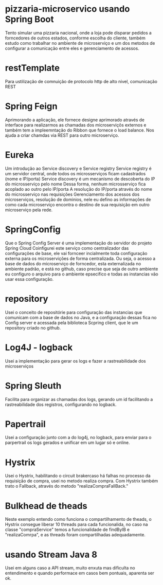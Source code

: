 # pizzaria-microservico usando Spring Boot
Tento simular uma pizzaria nacional, onde a loja pode disparar pedidos a forncedores de outros estados, conforme escolha do cliente, também estudo
como trabalhar no ambiente de microserviço e um dos metodos de configurar a comunicação entre eles e gerenciamento de acessos.


# restTemplate
Para ustilização de comnuição de protocolo http de alto nivel, comunicação REST

# Spring Feign
Aprimorando a aplicação, ele fornece designe aprimorado através de interface para realizarmos as chamadas dos microserviçõs externos e também tem a impleemntação do Ribbon que fornece o load balance.
Nos ajuda a criar chamdas via REST para outro microserviço.


# Eureka
Um introdução ao Service discovery e Service registry
Service registry é um servidor central, onde todos os microsserviços ficam cadastrados (nome e IP/porta)
Service discovery é um mecanismo de descoberta do IP do microsserviço pelo nome
Dessa forma, nenhum microsserviço fica acoplado ao outro pelo IP/porta
A resolução do IP/porta através do nome do microsserviço nas requisições
Gerenciamento dos acessos dos microserviços, resolução de dominios, nele eu defino as informações de como cada microserviço encontra o destino de sua
requisição em outro microserviço pela rede.

# SpringConfig
Que o Spring Config Server é uma implementação do servidor do projeto Spring Cloud
Coinfigurei este serviço como centralizador das configurações de base, ele vai fornceer incialmente toda configuração externa para os microservições de
forma centralizada. Ou seja, o acesso a base de dados do microserviço de forncedor, esta externalizada no ambiente padrão, e está no github, caso precise
que seja de outro ambiente eu configuro o arquivo para o ambiente epsecifico e todas as instancias vão usar essa configuração.

# repository
Usei o conceito de repositórie para configuração das instancias que comunicam com a base de dados no Java, e a configuração dessas fica no Config server e acessada pela biblioteca Scpring client, que le um repository criado no github.

# Log4J - logback
Usei a implementação para gerar os logs e fazer a rastreabilidade dos microserviços

# Spring Sleuth
Facilita para organizar as chamadas dos logs, gerando um id facilitando a rastreabilidade dos registros, configurando no logback.

# Papertrail
Usei a configuração junto com a do log4j, no logback, para enviar para o parpertrail os logs gerados e unificar em um lugar só e online.


# Hystrix
Usei o Hystrix, habilitando o circuit brakercaso há falhas no processo da requisição de compra, usei no metodo realiza compra.
Com Hystrix também trato o Fallback, através do metodo "realizaCompraFallBack."


# Bulkhead de theads
Neste exemplo entendo como funciona o compartilhamento de theads, o Hystrix consegue liberar 10 threads para cada
funcionalida, no caso na classe "compraService" temos a funcionalidade de findByIB e "realizaComrpa", e as threads foram compartilhadas adequadamente.


# usando Stream Java 8
Usei em alguns caso a API stream, muito enxuta mas dificulta no entendimento e quando performace em casos bem pontuais, aparenta ser ok.